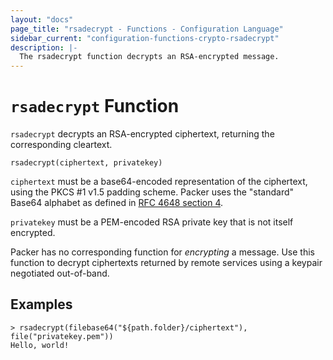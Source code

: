 ```yaml
---
layout: "docs"
page_title: "rsadecrypt - Functions - Configuration Language"
sidebar_current: "configuration-functions-crypto-rsadecrypt"
description: |-
  The rsadecrypt function decrypts an RSA-encrypted message.
---
```


# `rsadecrypt` Function


`rsadecrypt` decrypts an RSA-encrypted ciphertext, returning the corresponding
cleartext.

```hcl
rsadecrypt(ciphertext, privatekey)
```

`ciphertext` must be a base64-encoded representation of the ciphertext, using
the PKCS #1 v1.5 padding scheme. Packer uses the "standard" Base64 alphabet
as defined in [RFC 4648 section 4](https://tools.ietf.org/html/rfc4648#section-4).

`privatekey` must be a PEM-encoded RSA private key that is not itself
encrypted.

Packer has no corresponding function for _encrypting_ a message. Use this
function to decrypt ciphertexts returned by remote services using a keypair
negotiated out-of-band.

## Examples

```
> rsadecrypt(filebase64("${path.folder}/ciphertext"), file("privatekey.pem"))
Hello, world!
```
